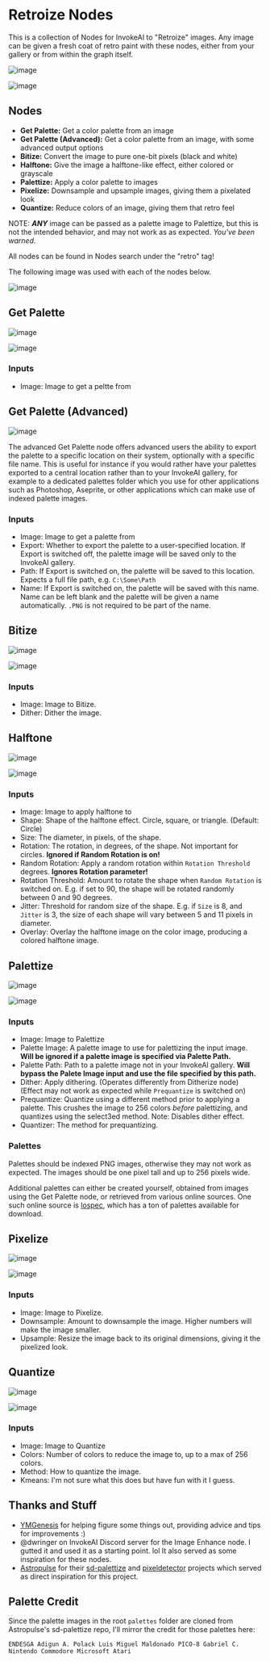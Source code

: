 # Retroize Nodes
This is a collection of Nodes for InvokeAI to "Retroize" images. Any image can be given a fresh coat of retro paint with these nodes, either from your gallery or from within the graph itself.

![image](https://github.com/Ar7ific1al/invokeai-retroizeinode/assets/2306586/8988f990-f20a-4331-ada2-bd28ec99169e)

![image](https://github.com/Ar7ific1al/invokeai-retroizeinode/assets/2306586/da1ec440-f325-4477-bdf7-003ddaef59ae)


## Nodes
- **Get Palette:** Get a color palette from an image
- **Get Palette (Advanced):** Get a color palette from an image, with some advanced output options
- **Bitize:** Convert the image to pure one-bit pixels (black and white)
- **Halftone:** Give the image a halftone-like effect, either colored or grayscale
- **Palettize:** Apply a color palette to images
- **Pixelize:** Downsample and upsample images, giving them a pixelated look
- **Quantize:** Reduce colors of an image, giving them that retro feel

NOTE: **_ANY_** image can be passed as a palette image to Palettize, but this is not the intended behavior, and may not work as as expected. _You've been warned_.

All nodes can be found in Nodes search under the "retro" tag!

The following image was used with each of the nodes below.

![image](https://github.com/Ar7ific1al/invokeai-retroizeinode/assets/2306586/c784e438-8c84-4414-8c7d-2cad62a38f89)

## Get Palette
![image](https://github.com/Ar7ific1al/invokeai-retroizeinode/assets/2306586/5b0fc04c-6ad0-40c0-a39f-7683b696ee74)

![image](https://github.com/Ar7ific1al/invokeai-retroizeinode/assets/2306586/f0038f80-c667-4b5e-925e-d47daf9ce50a)

### Inputs
- Image: Image to get a peltte from

## Get Palette (Advanced)
![image](https://github.com/Ar7ific1al/invokeai-retroizeinode/assets/2306586/b88537a6-53e9-4731-a78a-d64e8bde7a28)

The advanced Get Palette node offers advanced users the ability to export the palette to a specific location on their system, optionally with a specific file name. This is useful for instance if you would rather have your palettes exported to a central location rather than to your InvokeAI gallery, for example to a dedicated palettes folder which you use for other applications such as Photoshop, Aseprite, or other applications which can make use of indexed palette images.

### Inputs
- Image: Image to get a palette from
- Export: Whether to export the palette to a user-specified location. If Export is switched off, the palette image will be saved only to the InvokeAI gallery.
- Path: If Export is switched on, the palette will be saved to this location. Expects a full file path, e.g. `C:\Some\Path`
- Name: If Export is switched on, the palette will be saved with this name. Name can be left blank and the palette will be given a name automatically. `.PNG` is not required to be part of the name.

## Bitize
![image](https://github.com/Ar7ific1al/invokeai-retroizeinode/assets/2306586/abce10bc-c203-4cc7-ab19-a4411a18fc79)

![image](https://github.com/Ar7ific1al/invokeai-retroizeinode/assets/2306586/8f90294c-cbaa-4191-a566-3445b9334923)

### Inputs
- Image: Image to Bitize.
- Dither: Dither the image.

## Halftone
![image](https://github.com/Ar7ific1al/invokeai-retroizeinode/assets/2306586/15003a65-f150-441b-a59e-5dfbb0a3cc40)

![image](https://github.com/Ar7ific1al/invokeai-retroizeinode/assets/2306586/7080200f-7ce6-421e-b98d-02e11effa90b)

### Inputs
- Image: Image to apply halftone to
- Shape: Shape of the halftone effect. Circle, square, or triangle. (Default: Circle)
- Size: The diameter, in pixels, of the shape.
- Rotation: The rotation, in degrees, of the shape. Not important for circles. **Ignored if Random Rotation is on!**
- Random Rotation: Apply a random rotation within `Rotation Threshold` degrees. **Ignores Rotation parameter!**
- Rotation Threshold: Amount to rotate the shape when `Random Rotation` is switched on. E.g. if set to 90, the shape will be rotated randomly between 0 and 90 degrees.
- Jitter: Threshold for random size of the shape. E.g. if `Size` is 8, and `Jitter` is 3, the size of each shape will vary between 5 and 11 pixels in diameter.
- Overlay: Overlay the halftone image on the color image, producing a colored halftone image.

## Palettize
![image](https://github.com/Ar7ific1al/invokeai-retroizeinode/assets/2306586/75ea039a-2f3c-4d8e-ac78-70724a21416d)

![image](https://github.com/Ar7ific1al/invokeai-retroizeinode/assets/2306586/da211ec0-5d1e-4f34-8a52-24f41271431a)

### Inputs
- Image: Image to Palettize
- Palette Image: A palette image to use for palettizing the input image. **Will be ignored if a palette image is specified via Palette Path.**
- Palette Path: Path to a palette image not in your InvokeAI gallery. **Will bypass the Palete Image input and use the file specified by this path.**
- Dither: Apply dithering. (Operates differently from Ditherize node) (Effect may not work as expected while `Prequantize` is switched on)
- Prequantize: Quantize using a different method prior to applying a palette. This crushes the image to 256 colors _before_ palettizing, and quantizes using the select3ed method. Note: Disables dither effect.
- Quantizer: The method for prequantizing.
### Palettes
Palettes should be indexed PNG images, otherwise they may not work as expected. The images should be one pixel tall and up to 256 pixels wide.

Additional palettes can either be created yourself, obtained from images using the Get Palette node, or retrieved from various online sources. One such online source is [lospec](https://lospec.com/palette-list), which has a ton of palettes available for download.

## Pixelize
![image](https://github.com/Ar7ific1al/invokeai-retroizeinode/assets/2306586/f8238901-1ffe-4f70-8492-60dc7e28647c)

![image](https://github.com/Ar7ific1al/invokeai-retroizeinode/assets/2306586/d18be520-b871-457a-a856-d3ed92084538)

### Inputs
- Image: Image to Pixelize.
- Downsample: Amount to downsample the image. Higher numbers will make the image smaller.
- Upsample: Resize the image back to its original dimensions, giving it the pixelized look.

## Quantize
![image](https://github.com/Ar7ific1al/invokeai-retroizeinode/assets/2306586/ae472c40-4ae2-4c4f-b6ca-9b7bd461afdf)

![image](https://github.com/Ar7ific1al/invokeai-retroizeinode/assets/2306586/9816c0c3-aef6-48cb-a8b2-b1d05e398f24)

### Inputs
- Image: Image to Quantize
- Colors: Number of colors to reduce the image to, up to a max of 256 colors.
- Method: How to quantize the image.
- Kmeans: I'm not sure what this does but have fun with it I guess.

## Thanks and Stuff
- [YMGenesis](https://github.com/ymgenesis) for helping figure some things out, providing advice and tips for improvements :)
- @dwringer on InvokeAI Discord server for the Image Enhance node. I gutted it and used it as a starting point. lol It also served as some inspiration for these nodes.
- [Astropulse](https://github.com/Astropulse) for their [sd-palettize](https://github.com/Astropulse/sd-palettize/tree/main) and [pixeldetector](https://github.com/Astropulse/pixeldetector) projects which served as direct inspiration for this project.

## Palette Credit
Since the palette images in the root `palettes` folder are cloned from Astropulse's sd-palettize repo, I'll mirror the credit for those palettes here:

`ENDESGA Adigun A. Polack Luis Miguel Maldonado PICO-8 Gabriel C. Nintendo Commodore Microsoft Atari`

